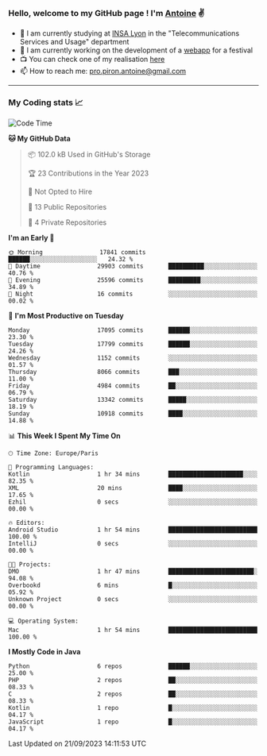 ### Hello, welcome to my GitHub page ! I'm [Antoine](https://github.com/AntoinePiron) ✌️

- 🌱 I am currently studying at [INSA Lyon](https://www.insa-lyon.fr) in the "Telecommunications Services and Usage" department
- 🔭 I am currently working on the development of a [webapp](https://github.com/24HeuresINSA/Overbookd) for a festival
- 📺 You can check one of my realisation [here](https://astustc.fr)
- 📫 How to reach me: [pro.piron.antoine@gmail.com](mailto:pro.piron.antoine@gmail.com)

---

### My Coding stats 📈
<!--START_SECTION:waka-->
![Code Time](http://img.shields.io/badge/Code%20Time-186%20hrs%2048%20mins-blue)

**🐱 My GitHub Data** 

> 📦 102.0 kB Used in GitHub's Storage 
 > 
> 🏆 23 Contributions in the Year 2023
 > 
> 🚫 Not Opted to Hire
 > 
> 📜 13 Public Repositories 
 > 
> 🔑 4 Private Repositories 
 > 
**I'm an Early 🐤** 

```text
🌞 Morning                17841 commits       ██████░░░░░░░░░░░░░░░░░░░   24.32 % 
🌆 Daytime                29903 commits       ██████████░░░░░░░░░░░░░░░   40.76 % 
🌃 Evening                25596 commits       █████████░░░░░░░░░░░░░░░░   34.89 % 
🌙 Night                  16 commits          ░░░░░░░░░░░░░░░░░░░░░░░░░   00.02 % 
```
📅 **I'm Most Productive on Tuesday** 

```text
Monday                   17095 commits       ██████░░░░░░░░░░░░░░░░░░░   23.30 % 
Tuesday                  17799 commits       ██████░░░░░░░░░░░░░░░░░░░   24.26 % 
Wednesday                1152 commits        ░░░░░░░░░░░░░░░░░░░░░░░░░   01.57 % 
Thursday                 8066 commits        ███░░░░░░░░░░░░░░░░░░░░░░   11.00 % 
Friday                   4984 commits        ██░░░░░░░░░░░░░░░░░░░░░░░   06.79 % 
Saturday                 13342 commits       █████░░░░░░░░░░░░░░░░░░░░   18.19 % 
Sunday                   10918 commits       ████░░░░░░░░░░░░░░░░░░░░░   14.88 % 
```


📊 **This Week I Spent My Time On** 

```text
🕑︎ Time Zone: Europe/Paris

💬 Programming Languages: 
Kotlin                   1 hr 34 mins        █████████████████████░░░░   82.35 % 
XML                      20 mins             ████░░░░░░░░░░░░░░░░░░░░░   17.65 % 
Ezhil                    0 secs              ░░░░░░░░░░░░░░░░░░░░░░░░░   00.00 % 

🔥 Editors: 
Android Studio           1 hr 54 mins        █████████████████████████   100.00 % 
IntelliJ                 0 secs              ░░░░░░░░░░░░░░░░░░░░░░░░░   00.00 % 

🐱‍💻 Projects: 
DMO                      1 hr 47 mins        ████████████████████████░   94.08 % 
Overbookd                6 mins              █░░░░░░░░░░░░░░░░░░░░░░░░   05.92 % 
Unknown Project          0 secs              ░░░░░░░░░░░░░░░░░░░░░░░░░   00.00 % 

💻 Operating System: 
Mac                      1 hr 54 mins        █████████████████████████   100.00 % 
```

**I Mostly Code in Java** 

```text
Python                   6 repos             ██████░░░░░░░░░░░░░░░░░░░   25.00 % 
PHP                      2 repos             ██░░░░░░░░░░░░░░░░░░░░░░░   08.33 % 
C                        2 repos             ██░░░░░░░░░░░░░░░░░░░░░░░   08.33 % 
Kotlin                   1 repo              █░░░░░░░░░░░░░░░░░░░░░░░░   04.17 % 
JavaScript               1 repo              █░░░░░░░░░░░░░░░░░░░░░░░░   04.17 % 
```




 Last Updated on 21/09/2023 14:11:53 UTC
<!--END_SECTION:waka-->
